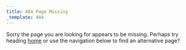 ```yaml
---
title: 404 Page Missing
_template: 404
---
```

Sorry the page you are looking for appears to be missing. Perhaps try heading [home](/) or use the navigation below to find an alternative page?
